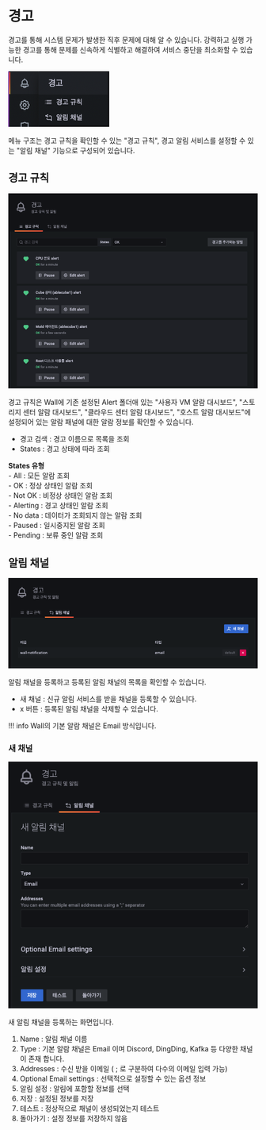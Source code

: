 # 경고
경고를 통해 시스템 문제가 발생한 직후 문제에 대해 알 수 있습니다. 강력하고 실행 가능한 경고를 통해 문제를 신속하게 식별하고 해결하여 서비스 중단을 최소화할 수 있습니다.

![wall-dashboard-search-list](../../assets/images/wall-dashboard-dashboard-alerting-meun.png)

메뉴 구조는 경고 규칙을 확인할 수 있는 "경고 규칙", 경고 알림 서비스를 설정할 수 있는 "알림 채널" 기능으로 구성되어 있습니다.

## 경고 규칙

![wall-dashboard-search-list](../../assets/images/wall-dashboard-dashboard-alerting-alert-rule.png)

경고 규칙은 Wall에 기존 설정된 Alert 폴더애 있는 "사용자 VM 알람 대시보드", "스토리지 센터 알람 대시보드", "클라우드 센터 알람 대시보드", "호스트 알람 대시보드"에 설정되어 있는 알람 패널에 대한 알람 정보를 확인할 수 있습니다.

* 경고 검색 : 경고 이름으로 목록을 조회
* States : 경고 상태에 따라 조회

**States 유형**  
    - All : 모든 알람 조회  
    - OK : 정상 상태인 알람 조회  
    - Not OK : 비정상 상태인 알람 조회  
    - Alerting : 경고 상태인 알람 조회  
    - No data : 데이터가 조회되지 않는 알람 조회  
    - Paused : 일시중지된 알람 조회  
    - Pending : 보류 중인 알람 조회  

## 알림 채널

![wall-dashboard-search-list](../../assets/images/wall-dashboard-dashboard-alerting-alert-channel.png)

알림 채널을 등록하고 등록된 알림 채널의 목록을 확인할 수 있습니다. 

* 새 채널 : 신규 알림 서비스를 받을 채널을 등록할 수 있습니다.
* x 버튼 : 등록된 알림 채널을 삭제할 수 있습니다.

!!! info
    Wall의 기본 알람 채널은 Email 방식입니다.

### 새 채널

![wall-dashboard-search-list](../../assets/images/wall-dashboard-dashboard-alerting-alert-new-channel.png)

새 알림 채널을 등록하는 화면입니다.

1) Name : 알림 채널 이름  
2) Type : 기본 알람 채널은 Email 이며 Discord, DingDing, Kafka 등 다양한 채널이 존재 합니다.  
3) Addresses : 수신 받을 이메일 ( ; 로 구분하여 다수의 이메일 입력 가능)  
4) Optional Email settings : 선택적으로 설정할 수 있는 옵션 정보  
5) 알림 설정 : 알림에 포함할 정보를 선택  
6) 저장 : 설정된 정보를 저장  
7) 테스트 : 정상적으로 채널이 생성되었는지 테스트  
8) 돌아가기 : 설정 정보를 저장하지 않음  
